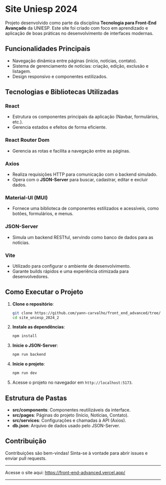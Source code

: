 # Site Uniesp 2024

Projeto desenvolvido como parte da disciplina **Tecnologia para Front-End Avançado** da UNIESP. Este site foi criado com foco em aprendizado e aplicação de boas práticas no desenvolvimento de interfaces modernas.

## Funcionalidades Principais
- Navegação dinâmica entre páginas (início, notícias, contato).
- Sistema de gerenciamento de notícias: criação, edição, exclusão e listagem.
- Design responsivo e componentes estilizados.

## Tecnologias e Bibliotecas Utilizadas

### **React**
- Estrutura os componentes principais da aplicação (Navbar, formulários, etc.).
- Gerencia estados e efeitos de forma eficiente.

### **React Router Dom**
- Gerencia as rotas e facilita a navegação entre as páginas.

### **Axios**
- Realiza requisições HTTP para comunicação com o backend simulado.
- Opera com o **JSON-Server** para buscar, cadastrar, editar e excluir dados.

### **Material-UI (MUI)**
- Fornece uma biblioteca de componentes estilizados e acessíveis, como botões, formulários, e menus.

### **JSON-Server**
- Simula um backend RESTful, servindo como banco de dados para as notícias.

### **Vite**
- Utilizado para configurar o ambiente de desenvolvimento.
- Garante builds rápidos e uma experiência otimizada para desenvolvedores.

## Como Executar o Projeto

1. **Clone o repositório**:
   ```bash
   git clone https://github.com/yann-carvalho/front_end_advanced/tree/main/site_uniesp_2024_2
   cd site_uniesp_2024_2
   ```

2. **Instale as dependências**:
   ```bash
   npm install
   ```

3. **Inicie o JSON-Server**:
   ```bash
   npm run backend
   ```

4. **Inicie o projeto**:
   ```bash
   npm run dev
   ```

5. Acesse o projeto no navegador em `http://localhost:5173`.

## Estrutura de Pastas
- **src/components**: Componentes reutilizáveis da interface.
- **src/pages**: Páginas do projeto (Início, Notícias, Contato).
- **src/services**: Configurações e chamadas à API (Axios).
- **db.json**: Arquivo de dados usado pelo JSON-Server.

## Contribuição
Contribuições são bem-vindas! Sinta-se à vontade para abrir issues e enviar pull requests.

---

Acesse o site aqui: https://front-end-advanced.vercel.app/

--- 
